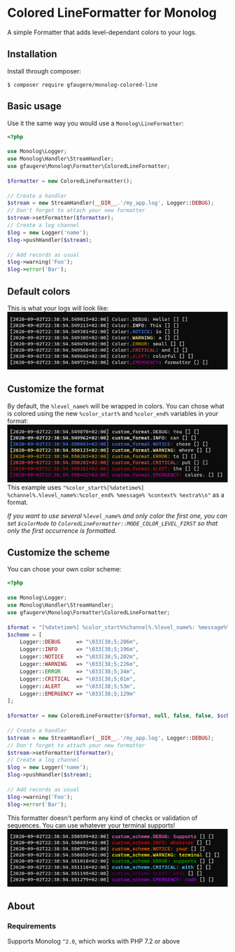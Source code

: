# Colored LineFormatter for Monolog
A simple Formatter that adds level-dependant colors to your logs.

## Installation
Install through composer: 
```
$ composer require gfaugere/monolog-colored-line
```

## Basic usage
Use it the same way you would use a `Monolog\LineFormatter`:

```php
<?php

use Monolog\Logger;
use Monolog\Handler\StreamHandler;
use gfaugere\Monolog\Formatter\ColoredLineFormatter;

$formatter = new ColoredLineFormatter();

// Create a handler
$stream = new StreamHandler(__DIR__.'/my_app.log', Logger::DEBUG);
// Don't forget to attach your new formatter
$stream->setFormatter($formatter);
// Create a log channel
$log = new Logger('name');
$log->pushHandler($stream);

// Add records as usual
$log->warning('Foo');
$log->error('Bar');
```

## Default colors
This is what your logs will look like:  \
![Logs of ascending levels with different colors wrapping the level, spelling "Hello! This is a small and colorful formatter"](images/default.png)

## Customize the format
By default, the `%level_name%` will be wrapped in colors. You can chose what is colored using the new `%color_start%` and `%color_end%` variables in your format:  \
![Logs of ascending levels with different colors wrapping the date, channel name, and log level ; spelling "You can chose where to put the colors."](images/custom_format.png)  \
This example uses `"%color_start%[%datetime%] %channel%.%level_name%:%color_end% %message% %context% %extra%\n"` as a format.

_If you want to use several `%level_name%` and only color the first one, you can set `$colorMode` to `ColoredLineFormatter::MODE_COLOR_LEVEL_FIRST` so that only the first occurrence is formatted._

## Customize the scheme
You can chose your own color scheme:
```php
<?php

use Monolog\Logger;
use Monolog\Handler\StreamHandler;
use gfaugere\Monolog\Formatter\ColoredLineFormatter;

$format = "[%datetime%] %color_start%%channel%.%level_name%: %message%%color_end% %context% %extra%\n";
$scheme = [
    Logger::DEBUG     => "\033[38;5;206m",
    Logger::INFO      => "\033[38;5;196m",
    Logger::NOTICE    => "\033[38;5;202m",
    Logger::WARNING   => "\033[38;5;226m",
    Logger::ERROR     => "\033[38;5;34m",
    Logger::CRITICAL  => "\033[38;5;81m",
    Logger::ALERT     => "\033[38;5;53m",
    Logger::EMERGENCY => "\033[38;5;129m"
];

$formatter = new ColoredLineFormatter($format, null, false, false, $scheme);

// Create a handler
$stream = new StreamHandler(__DIR__.'/my_app.log', Logger::DEBUG);
// Don't forget to attach your new formatter
$stream->setFormatter($formatter);
// Create a log channel
$log = new Logger('name');
$log->pushHandler($stream);

// Add records as usual
$log->warning('Foo');
$log->error('Bar');
```
This formatter doesn't perform any kind of checks or validation of sequences. You can use whatever your terminal supports!  \
![Logs of ascending levels with different colors wrapping the channel name, level and message ; spelling "Supports whatever your terminal supports with ANSI code"](images/custom_scheme.png)

## About
### Requirements
Supports Monolog `^2.0`, which works with PHP 7.2 or above
